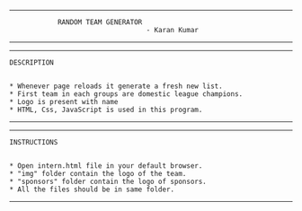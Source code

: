 ***********************************************************************
				RANDOM TEAM GENERATOR
								      - Karan Kumar
***********************************************************************									




*************************
	DESCRIPTION


	* Whenever page reloads it generate a fresh new list.
	* First team in each groups are domestic league champions. 
	* Logo is present with name
	* HTML, Css, JavaScript is used in this program.

****************************

****************************
	INSTRUCTIONS


	* Open intern.html file in your default browser.
	* "img" folder contain the logo of the team.
	* "sponsors" folder contain the logo of sponsors.
	* All the files should be in same folder.
	

****************************